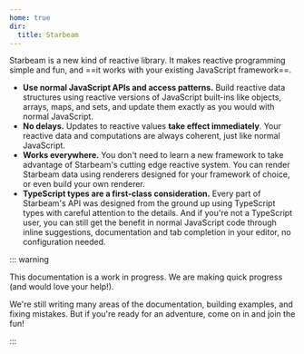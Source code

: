 ```yaml
---
home: true
dir:
  title: Starbeam
---
```


Starbeam is a new kind of reactive library. It makes reactive programming simple and fun, and ==it
works with your existing JavaScript framework==.

- **Use normal JavaScript APIs and access patterns.** Build reactive data structures using reactive
  versions of JavaScript built-ins like objects, arrays, maps, and sets, and update them exactly as
  you would with normal JavaScript.
- **No delays.** Updates to reactive values **take effect immediately**. Your reactive data and
  computations are always coherent, just like normal JavaScript.
- **Works everywhere.** You don't need to learn a new framework to take advantage of Starbeam's cutting
  edge reactive system. You can render Starbeam data using renderers designed for your framework of
  choice, or even build your own renderer.
- **TypeScript types are a first-class consideration.** Every part of Starbeam's API was designed
  from the ground up using TypeScript types with careful attention to the details. And if you're not
  a TypeScript user, you can still get the benefit in normal JavaScript code through inline
  suggestions, documentation and tab completion in your editor, no configuration needed.

::: warning

This documentation is a work in progress. We are making quick progress (and would love your help!).

We're still writing many areas of the documentation, building examples, and fixing mistakes. But if
you're ready for an adventure, come on in and join the fun!

:::
